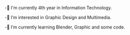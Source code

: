 -👋 I'm currently 4th year in Information Technology.

-👀 I’m interested in Graphic Design and Multimedia.

-🌱 I’m currently learning Blender, Graphic and some code.

<!---
ngogiaphat/ngogiaphat is a ✨ special ✨ repository because its `README.md` (this file) appears on your GitHub profile.
You can click the Preview link to take a look at your changes.
--->
